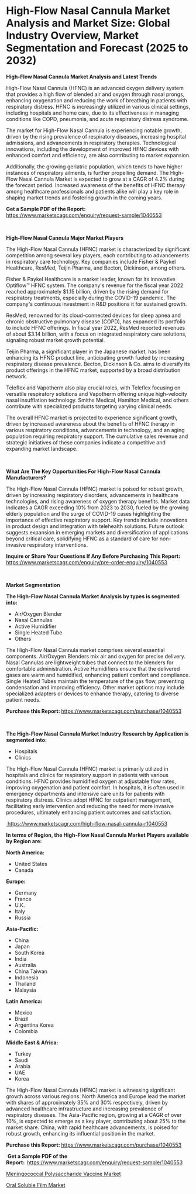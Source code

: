 <p><h1>High-Flow Nasal Cannula Market Analysis and Market Size: Global Industry Overview, Market Segmentation and Forecast (2025 to 2032)</h1></p><p><strong>High-Flow Nasal Cannula Market Analysis and Latest Trends</strong></p>
<p><p>High-Flow Nasal Cannula (HFNC) is an advanced oxygen delivery system that provides a high flow of blended air and oxygen through nasal prongs, enhancing oxygenation and reducing the work of breathing in patients with respiratory distress. HFNC is increasingly utilized in various clinical settings, including hospitals and home care, due to its effectiveness in managing conditions like COPD, pneumonia, and acute respiratory distress syndrome.</p><p>The market for High-Flow Nasal Cannula is experiencing notable growth, driven by the rising prevalence of respiratory diseases, increasing hospital admissions, and advancements in respiratory therapies. Technological innovations, including the development of improved HFNC devices with enhanced comfort and efficiency, are also contributing to market expansion. </p><p>Additionally, the growing geriatric population, which tends to have higher instances of respiratory ailments, is further propelling demand. The High-Flow Nasal Cannula Market is expected to grow at a CAGR of 4.2% during the forecast period. Increased awareness of the benefits of HFNC therapy among healthcare professionals and patients alike will play a key role in shaping market trends and fostering growth in the coming years.</p></p>
<p><strong>Get a Sample PDF of the Report:&nbsp;</strong> <a href="https://www.marketscagr.com/enquiry/request-sample/1040553?utm_campaign=1944&utm_medium=2&utm_source=Github&utm_content=ia&utm_term=08032025&utm_id=high-flow-nasal-cannula">https://www.marketscagr.com/enquiry/request-sample/1040553</a></p>
<p>&nbsp;</p>
<p><strong>High-Flow Nasal Cannula Major Market Players</strong></p>
<p><p>The High-Flow Nasal Cannula (HFNC) market is characterized by significant competition among several key players, each contributing to advancements in respiratory care technology. Key companies include Fisher & Paykel Healthcare, ResMed, Teijin Pharma, and Becton, Dickinson, among others.</p><p>Fisher & Paykel Healthcare is a market leader, known for its innovative Optiflow™ HFNC system. The company's revenue for the fiscal year 2022 reached approximately $1.15 billion, driven by the rising demand for respiratory treatments, especially during the COVID-19 pandemic. The company's continuous investment in R&D positions it for sustained growth.</p><p>ResMed, renowned for its cloud-connected devices for sleep apnea and chronic obstructive pulmonary disease (COPD), has expanded its portfolio to include HFNC offerings. In fiscal year 2022, ResMed reported revenues of about $3.14 billion, with a focus on integrated respiratory care solutions, signaling robust market growth potential.</p><p>Teijin Pharma, a significant player in the Japanese market, has been enhancing its HFNC product line, anticipating growth fueled by increasing respiratory disease prevalence. Becton, Dickinson & Co. aims to diversify its product offerings in the HFNC market, supported by a broad distribution network.</p><p>Teleflex and Vapotherm also play crucial roles, with Teleflex focusing on versatile respiratory solutions and Vapotherm offering unique high-velocity nasal insufflation technology. Smiths Medical, Hamilton Medical, and others contribute with specialized products targeting varying clinical needs.</p><p>The overall HFNC market is projected to experience significant growth, driven by increased awareness about the benefits of HFNC therapy in various respiratory conditions, advancements in technology, and an aging population requiring respiratory support. The cumulative sales revenue and strategic initiatives of these companies indicate a competitive and expanding market landscape.</p></p>
<p>&nbsp;</p>
<p><strong>What Are The Key Opportunities For High-Flow Nasal Cannula Manufacturers?</strong></p>
<p><p>The High-Flow Nasal Cannula (HFNC) market is poised for robust growth, driven by increasing respiratory disorders, advancements in healthcare technologies, and rising awareness of oxygen therapy benefits. Market data indicates a CAGR exceeding 10% from 2023 to 2030, fueled by the growing elderly population and the surge of COVID-19 cases highlighting the importance of effective respiratory support. Key trends include innovations in product design and integration with telehealth solutions. Future outlook suggests expansion in emerging markets and diversification of applications beyond critical care, solidifying HFNC as a standard of care for non-invasive respiratory interventions.</p></p>
<p><strong>Inquire or Share Your Questions If Any Before Purchasing This Report:</strong> <a href="https://www.marketscagr.com/enquiry/pre-order-enquiry/1040553?utm_campaign=1944&utm_medium=2&utm_source=Github&utm_content=ia&utm_term=08032025&utm_id=high-flow-nasal-cannula">https://www.marketscagr.com/enquiry/pre-order-enquiry/1040553</a></p>
<p>&nbsp;</p>
<p><strong>Market Segmentation</strong></p>
<p><strong>The High-Flow Nasal Cannula Market Analysis by types is segmented into:</strong></p>
<p><ul><li>Air/Oxygen Blender</li><li>Nasal Cannulas</li><li>Active Humidifier</li><li>Single Heated Tube</li><li>Others</li></ul></p>
<p><p>The High-Flow Nasal Cannula market comprises several essential components. Air/Oxygen Blenders mix air and oxygen for precise delivery. Nasal Cannulas are lightweight tubes that connect to the blenders for comfortable administration. Active Humidifiers ensure that the delivered gases are warm and humidified, enhancing patient comfort and compliance. Single Heated Tubes maintain the temperature of the gas flow, preventing condensation and improving efficiency. Other market options may include specialized adapters or devices to enhance therapy, catering to diverse patient needs.</p></p>
<p><strong>Purchase this Report:&nbsp;</strong><a href="https://www.marketscagr.com/purchase/1040553?utm_campaign=1944&utm_medium=2&utm_source=Github&utm_content=ia&utm_term=08032025&utm_id=high-flow-nasal-cannula">https://www.marketscagr.com/purchase/1040553</a></p>
<p>&nbsp;</p>
<p><strong>The High-Flow Nasal Cannula Market Industry Research by Application is segmented into:</strong></p>
<p><ul><li>Hospitals</li><li>Clinics</li></ul></p>
<p><p>The High-Flow Nasal Cannula (HFNC) market is primarily utilized in hospitals and clinics for respiratory support in patients with various conditions. HFNC provides humidified oxygen at adjustable flow rates, improving oxygenation and patient comfort. In hospitals, it is often used in emergency departments and intensive care units for patients with respiratory distress. Clinics adopt HFNC for outpatient management, facilitating early intervention and reducing the need for more invasive procedures, ultimately enhancing patient outcomes and satisfaction.</p></p>
<p><a href="https://www.marketscagr.com/high-flow-nasal-cannula-r1040553?utm_campaign=1944&utm_medium=2&utm_source=Github&utm_content=ia&utm_term=08032025&utm_id=high-flow-nasal-cannula">&nbsp;https://www.marketscagr.com/high-flow-nasal-cannula-r1040553</a></p>
<p><strong>In terms of Region, the High-Flow Nasal Cannula Market Players available by Region are:</strong></p>
<p>
    <p> <strong> North America: </strong>
        <ul>
            <li>United States</li>
            <li>Canada</li>
        </ul>
        </p> 
    <p> <strong> Europe: </strong>
        <ul>
            <li>Germany</li>
            <li>France</li>
            <li>U.K.</li>
            <li>Italy</li>
            <li>Russia</li>
        </ul>
        </p> 
    <p> <strong> Asia-Pacific: </strong>
        <ul>
            <li>China</li>
            <li>Japan</li>
            <li>South Korea</li>
            <li>India</li>
            <li>Australia</li>
            <li>China Taiwan</li>
            <li>Indonesia</li>
            <li>Thailand</li>
            <li>Malaysia</li>
        </ul>
        </p> 
    <p> <strong> Latin America: </strong>
        <ul>
            <li>Mexico</li>
            <li>Brazil</li>
            <li>Argentina Korea</li>
            <li>Colombia</li>
        </ul>
        </p> 
    <p> <strong> Middle East & Africa: </strong>
        <ul>
            <li>Turkey</li>
            <li>Saudi</li>
            <li>Arabia</li>
            <li>UAE</li>
            <li>Korea</li>
        </ul>
    </p>
    </p>
<p><p>The High-Flow Nasal Cannula (HFNC) market is witnessing significant growth across various regions. North America and Europe lead the market with shares of approximately 35% and 30% respectively, driven by advanced healthcare infrastructure and increasing prevalence of respiratory diseases. The Asia-Pacific region, growing at a CAGR of over 10%, is expected to emerge as a key player, contributing about 25% to the market share. China, with rapid healthcare advancements, is poised for robust growth, enhancing its influential position in the market.</p></p>
<p><strong>Purchase this Report: </strong><a href="https://www.marketscagr.com/purchase/1040553?utm_campaign=1944&utm_medium=2&utm_source=Github&utm_content=ia&utm_term=08032025&utm_id=high-flow-nasal-cannula">https://www.marketscagr.com/purchase/1040553</a></p>
<p>&nbsp;<strong>Get a Sample PDF of the Report:&nbsp;&nbsp;</strong><a href="https://www.marketscagr.com/enquiry/request-sample/1040553?utm_campaign=1944&utm_medium=2&utm_source=Github&utm_content=ia&utm_term=08032025&utm_id=high-flow-nasal-cannula">https://www.marketscagr.com/enquiry/request-sample/1040553</a></p>
<p><strong></strong></p>
<p><p><a href="https://github.com/Chiragrp22/Market-Research-Report-List-7/blob/main/meningococcal-polysaccharide-vaccine-market.md?utm_campaign=1944&utm_medium=2&utm_source=Github&utm_content=ia&utm_term=08032025&utm_id=high-flow-nasal-cannula">Meningococcal Polysaccharide Vaccine Market</a></p><p><a href="https://github.com/paulierasho/Market-Research-Report-List-1/blob/main/oral-soluble-film-market.md?utm_campaign=1944&utm_medium=2&utm_source=Github&utm_content=ia&utm_term=08032025&utm_id=high-flow-nasal-cannula">Oral Soluble Film Market</a></p></p>